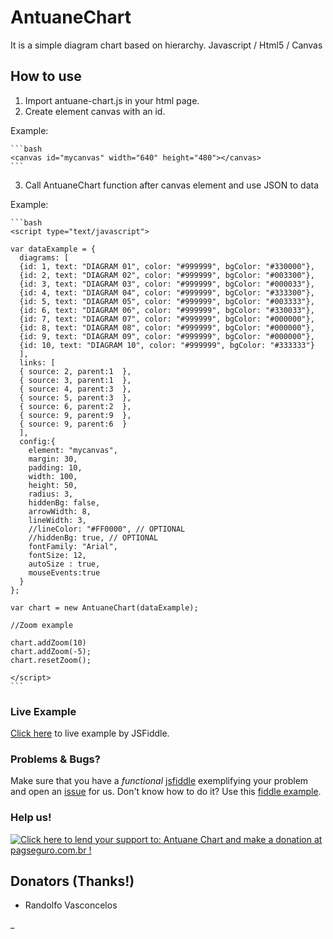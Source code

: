 # AntuaneChart

  It is a simple diagram chart based on hierarchy.
  Javascript / Html5 / Canvas

## How to use

  1. Import antuane-chart.js in your html page.
  2. Create element canvas with an id.

  Example:

    ```bash
    <canvas id="mycanvas" width="640" height="480"></canvas>
    ```

  3. Call AntuaneChart function after canvas element and use JSON to data

  Example:

    ```bash
    <script type="text/javascript">

    var dataExample = {
      diagrams: [
      {id: 1, text: "DIAGRAM 01", color: "#999999", bgColor: "#330000"},
      {id: 2, text: "DIAGRAM 02", color: "#999999", bgColor: "#003300"},
      {id: 3, text: "DIAGRAM 03", color: "#999999", bgColor: "#000033"},
      {id: 4, text: "DIAGRAM 04", color: "#999999", bgColor: "#333300"},
      {id: 5, text: "DIAGRAM 05", color: "#999999", bgColor: "#003333"},
      {id: 6, text: "DIAGRAM 06", color: "#999999", bgColor: "#330033"},
      {id: 7, text: "DIAGRAM 07", color: "#999999", bgColor: "#000000"},
      {id: 8, text: "DIAGRAM 08", color: "#999999", bgColor: "#000000"},
      {id: 9, text: "DIAGRAM 09", color: "#999999", bgColor: "#000000"},
      {id: 10, text: "DIAGRAM 10", color: "#999999", bgColor: "#333333"}
      ],
      links: [
      { source: 2, parent:1  },
      { source: 3, parent:1  },
      { source: 4, parent:3  },
      { source: 5, parent:3  },
      { source: 6, parent:2  },
      { source: 9, parent:9  },
      { source: 9, parent:6  }
      ],
      config:{
        element: "mycanvas",
        margin: 30,
        padding: 10,
        width: 100,
        height: 50,
        radius: 3,
        hiddenBg: false,
        arrowWidth: 8,
        lineWidth: 3,
        //lineColor: "#FF0000", // OPTIONAL
        //hiddenBg: true, // OPTIONAL
        fontFamily: "Arial",
        fontSize: 12,
        autoSize : true,
        mouseEvents:true
      }
    };

    var chart = new AntuaneChart(dataExample);

    //Zoom example

    chart.addZoom(10)
    chart.addZoom(-5);
    chart.resetZoom();

    </script>
    ```

### Live Example

[Click here](http://jsfiddle.net/antuane/7qp15m3v) to live example by JSFiddle.


### Problems & Bugs?

 Make sure that you have a *functional* [jsfiddle](http://jsfiddle.net/) exemplifying your problem and open an [issue](https://github.com/antuane/antuane-chart/issues) for us. Don't know how to do it? Use this [fiddle example](http://jsfiddle.net/antuane/7qp15m3v).


### Help us!

[![Click here to lend your support to: Antuane Chart and make a donation at pagseguro.com.br !](https://p.simg.uol.com.br/out/pagseguro/i/botoes/doacoes/209x48-doar-assina.gif)](https://pagseguro.uol.com.br/checkout/v2/donation.html?currency=BRL&receiverEmail=contato@antuane.com.br)

## Donators (Thanks!)
* Randolfo Vasconcelos





_
